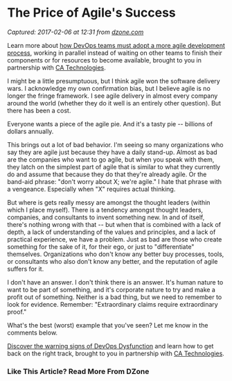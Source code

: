 # The Price of Agile's Success

_Captured: 2017-02-06 at 12:31 from [dzone.com](https://dzone.com/articles/synergistic-agile-business-governance-lean-paradig?oid=twitter&utm_content=bufferd2995&utm_medium=social&utm_source=twitter.com&utm_campaign=buffer)_

Learn more about [how DevOps teams must adopt a more agile development process](https://dzone.com/go?i=148026&u=https%3A%2F%2Fwww.ca.com%2Fus%2Fcollateral%2Febook%2Fexploring-the-tools-that-make-agile-parallel-development-possible.register.html%3Fmrm%3D540542%26cid%3DNA-DSP-ABUS-ACM-000195-00001285-000000492%26aid%3D00702), working in parallel instead of waiting on other teams to finish their components or for resources to become available, brought to you in partnership with [CA Technologies](https://dzone.com/go?i=148026&u=https%3A%2F%2Fwww.ca.com%2Fus%2Fcollateral%2Febook%2Fexploring-the-tools-that-make-agile-parallel-development-possible.register.html%3Fmrm%3D540542%26cid%3DNA-DSP-ABUS-ACM-000195-00001285-000000492%26aid%3D00702).

I might be a little presumptuous, but I think agile won the software delivery wars. I acknowledge my own confirmation bias, but I believe agile is no longer the fringe framework. I see agile delivery in almost every company around the world (whether they do it well is an entirely other question). But there has been a cost.

Everyone wants a piece of the agile pie. And it's a tasty pie -- billions of dollars annually.

This brings out a lot of bad behavior. I'm seeing so many organizations who say they are agile just because they have a daily stand-up. Almost as bad are the companies who want to go agile, but when you speak with them, they latch on the simplest part of agile that is similar to what they currently do and assume that because they do that they're already agile. Or the band-aid phrase: "don't worry about X; we're agile." I hate that phrase with a vengeance. Especially when "X" requires actual thinking.

But where is gets really messy are amongst the thought leaders (within which I place myself). There is a tendency amongst thought leaders, companies, and consultants to invent something new. In and of itself, there's nothing wrong with that -- but when that is combined with a lack of depth, a lack of understanding of the values and principles, and a lack of practical experience, we have a problem. Just as bad are those who create something for the sake of it, for their ego, or just to "differentiate" themselves. Organizations who don't know any better buy processes, tools, or consultants who also don't know any better, and the reputation of agile suffers for it.

I don't have an answer. I don't think there is an answer. It's human nature to want to be part of something, and it's corporate nature to try and make a profit out of something. Neither is a bad thing, but we need to remember to look for evidence. Remember: "Extraordinary claims require extraordinary proof."

What's the best (worst) example that you've seen? Let me know in the comments below.

[Discover the warning signs of DevOps Dysfunction](https://dzone.com/go?i=148027&u=http%3A%2F%2Ftransform.ca.com%2Fpragmatic-guide-to-devops.html%3Fmrm%3D540542%26cid%3DNA-DSP-ABUS-ACM-000195-00001286-000000493%26aid%3D00702) and learn how to get back on the right track, brought to you in partnership with [CA Technologies](https://dzone.com/go?i=148027&u=http%3A%2F%2Ftransform.ca.com%2Fpragmatic-guide-to-devops.html%3Fmrm%3D540542%26cid%3DNA-DSP-ABUS-ACM-000195-00001286-000000493%26aid%3D00702).

### Like This Article? Read More From DZone
